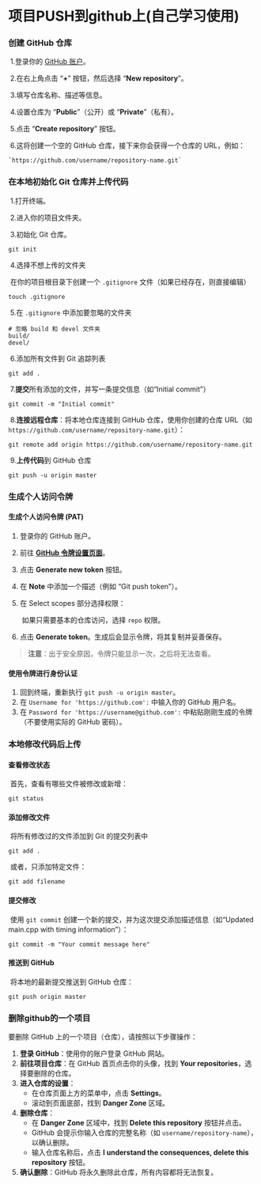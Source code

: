# 项目PUSH到github上(自己学习使用)

### 创建 GitHub 仓库

​		1.登录你的 [GitHub 账户](https://github.com/)。

​		2.在右上角点击 “**+**” 按钮，然后选择 “**New repository**”。

​		3.填写仓库名称、描述等信息。

​		4.设置仓库为 “**Public**”（公开）或 “**Private**”（私有）。

​		5.点击 “**Create repository**” 按钮。

​		6.这将创建一个空的 GitHub 仓库，接下来你会获得一个仓库的 URL，例如：

```
`https://github.com/username/repository-name.git`
```

### 在本地初始化 Git 仓库并上传代码

​		1.打开终端。

​		2.进入你的项目文件夹。

​		3.初始化 Git 仓库。

```
git init
```

​		4.选择不想上传的文件夹

​				在你的项目根目录下创建一个 `.gitignore` 文件（如果已经存在，则直接编辑）

```
touch .gitignore
```

​		5.在 `.gitignore` 中添加要忽略的文件夹

```
# 忽略 build 和 devel 文件夹
build/
devel/
```

​		6.添加所有文件到 Git 追踪列表		

```
git add .
```

​		7.**提交**所有添加的文件，并写一条提交信息（如“Initial commit”）

```
git commit -m "Initial commit"
```

​		8.**连接远程仓库**：将本地仓库连接到 GitHub 仓库，使用你创建的仓库 URL（如`https://github.com/username/repository-name.git`）：

```
git remote add origin https://github.com/username/repository-name.git
```

​		9.**上传代码**到 GitHub 仓库

```
git push -u origin master
```



### 生成个人访问令牌

#### 生成个人访问令牌 (PAT)

1. 登录你的 GitHub 账户。

2. 前往 **[GitHub 令牌设置页面](https://github.com/settings/tokens)**。

3. 点击 **Generate new token** 按钮。

4. 在 **Note** 中添加一个描述（例如 “Git push token”）。

5. 在 Select scopes 部分选择权限：

   ​	如果只需要基本的仓库访问，选择 `repo` 权限。

6. 点击 **Generate token**。生成后会显示令牌，将其复制并妥善保存。

> **注意**：出于安全原因，令牌只能显示一次，之后将无法查看。

#### 使用令牌进行身份认证

1. 回到终端，重新执行 `git push -u origin master`。
2. 在 `Username for 'https://github.com':` 中输入你的 GitHub 用户名。
3. 在 `Password for 'https://username@github.com':` 中粘贴刚刚生成的令牌（不要使用实际的 GitHub 密码）。



### 本地修改代码后上传

#### 	查看修改状态

​		首先，查看有哪些文件被修改或新增：

```
git status
```

#### 	添加修改文件

​		将所有修改过的文件添加到 Git 的提交列表中

```
git add .
```

​		或者，只添加特定文件：

```
git add filename
```

#### 	提交修改

​		使用 `git commit` 创建一个新的提交，并为这次提交添加描述信息（如“Updated main.cpp with timing information”）：

```
git commit -m "Your commit message here"
```

#### 	推送到 GitHub

​		将本地的最新提交推送到 GitHub 仓库：

```
git push origin master
```





### 删除github的一个项目

要删除 GitHub 上的一个项目（仓库），请按照以下步骤操作：

1. **登录 GitHub**：使用你的账户登录 GitHub 网站。
2. **前往项目仓库**：在 GitHub 首页点击你的头像，找到 **Your repositories**，选择要删除的仓库。
3. **进入仓库的设置**：
   - 在仓库页面上方的菜单中，点击 **Settings**。
   - 滚动到页面底部，找到 **Danger Zone** 区域。
4. **删除仓库**：
   - 在 **Danger Zone** 区域中，找到 **Delete this repository** 按钮并点击。
   - GitHub 会提示你输入仓库的完整名称（如 `username/repository-name`），以确认删除。
   - 输入仓库名称后，点击 **I understand the consequences, delete this repository** 按钮。
5. **确认删除**：GitHub 将永久删除此仓库，所有内容都将无法恢复。